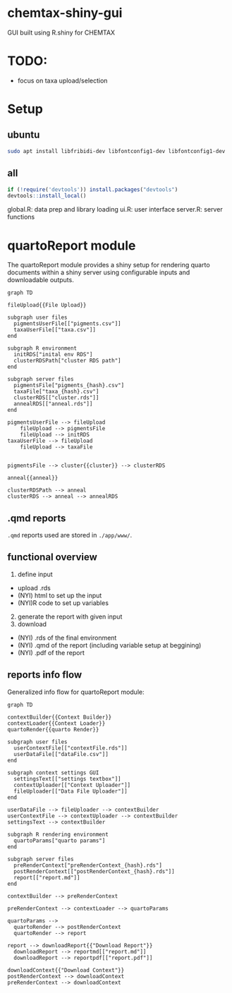 # chemtax-shiny-gui
GUI built using R.shiny for CHEMTAX

# TODO:
* focus on taxa upload/selection

# Setup
## ubuntu
```bash
sudo apt install libfribidi-dev libfontconfig1-dev libfontconfig1-dev
```

## all
```R
if (!require('devtools')) install.packages("devtools")
devtools::install_local()
```


global.R: data prep and library loading
ui.R: user interface
server.R: server functions


# quartoReport module 
The quartoReport module provides a shiny setup for rendering quarto documents within a shiny server using configurable inputs and downloadable outputs.

```mermaid
graph TD

fileUpload{{File Upload}}

subgraph user files
  pigmentsUserFile[["pigments.csv"]]
  taxaUserFile[["taxa.csv"]]
end

subgraph R environment
  initRDS["inital env RDS"]
  clusterRDSPath["cluster RDS path"]
end

subgraph server files
  pigmentsFile["pigments_{hash}.csv"]
  taxaFile["taxa_{hash}.csv"]
  clusterRDS[["cluster.rds"]]
  annealRDS[["anneal.rds"]]
end

pigmentsUserFile --> fileUpload 
    fileUpload --> pigmentsFile
    fileUpload --> initRDS
taxaUserFile --> fileUpload 
    fileUpload --> taxaFile


pigmentsFile --> cluster{{cluster}} --> clusterRDS

anneal{{anneal}}

clusterRDSPath --> anneal
clusterRDS --> anneal --> annealRDS
```

## .qmd reports
`.qmd` reports used are stored in `./app/www/`. 

## functional overview
1. define input
  * upload .rds
  * (NYI) html to set up the input
  * (NYI)R code to set up variables
2. generate the report with given input
3. download
  * (NYI) .rds of the final environment
  * (NYI) .qmd of the report (including variable setup at beggining)
  * (NYI) .pdf of the report

## reports info flow
Generalized info flow for quartoReport module:

```mermaid
graph TD

contextBuilder{{Context Builder}}
contextLoader{{Context Loader}}
quartoRender{{quarto Render}}

subgraph user files
  userContextFile[["contextFile.rds"]]
  userDataFile[["dataFile.csv"]]
end

subgraph context settings GUI
  settingsText[["settings textbox"]]
  contextUploader[["Context Uploader"]]
  fileUploader[["Data File Uploader"]]
end

userDataFile --> fileUploader --> contextBuilder
userContextFile --> contextUploader --> contextBuilder
settingsText --> contextBuilder

subgraph R rendering environment
  quartoParams["quarto params"]
end

subgraph server files
  preRenderContext["preRenderContext_{hash}.rds"]
  postRenderContext[["postRenderContext_{hash}.rds"]]
  report[["report.md"]]
end

contextBuilder --> preRenderContext

preRenderContext --> contextLoader --> quartoParams

quartoParams --> 
  quartoRender --> postRenderContext
  quartoRender --> report

report --> downloadReport{{"Download Report"}} 
  downloadReport --> reportmd[["report.md"]]
  downloadReport --> reportpdf[["report.pdf"]]

downloadContext{{"Download Context"}}
postRenderContext --> downloadContext
preRenderContext --> downloadContext
```
